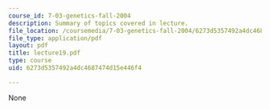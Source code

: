 ```yaml
---
course_id: 7-03-genetics-fall-2004
description: Summary of topics covered in lecture.
file_location: /coursemedia/7-03-genetics-fall-2004/6273d5357492a4dc4687474d15e446f4_lecture19.pdf
file_type: application/pdf
layout: pdf
title: lecture19.pdf
type: course
uid: 6273d5357492a4dc4687474d15e446f4

---
```

None